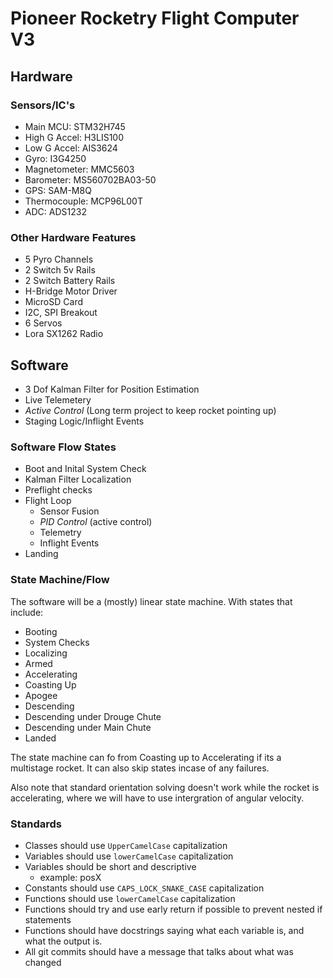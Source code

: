 # Pioneer Rocketry Flight Computer V3

## Hardware

### Sensors/IC's
- Main MCU: STM32H745
- High G Accel: H3LIS100
- Low G Accel: AIS3624
- Gyro: I3G4250
- Magnetometer: MMC5603
- Barometer: MS560702BA03-50
- GPS: SAM-M8Q
- Thermocouple: MCP96L00T
- ADC: ADS1232

### Other Hardware Features
- 5 Pyro Channels
- 2 Switch 5v Rails
- 2 Switch Battery Rails
- H-Bridge Motor Driver
- MicroSD Card
- I2C, SPI Breakout
- 6 Servos
- Lora SX1262 Radio

## Software
- 3 Dof Kalman Filter for Position Estimation
- Live Telemetery
- *Active Control* (Long term project to keep rocket pointing up)
- Staging Logic/Inflight Events

### Software Flow States
- Boot and Inital System Check
- Kalman Filter Localization
- Preflight checks
- Flight Loop
    - Sensor Fusion
    - *PID Control* (active control)
    - Telemetry
    - Inflight Events
- Landing

### State Machine/Flow
The software will be a (mostly) linear state machine.
With states that include:
- Booting
- System Checks
- Localizing
- Armed
- Accelerating
- Coasting Up
- Apogee
- Descending
- Descending under Drouge Chute
- Descending under Main Chute
- Landed

The state machine can fo from Coasting up to Accelerating if its a multistage rocket. It can also skip states incase of any failures.

Also note that standard orientation solving doesn't work while the rocket is accelerating, where we will have to use intergration of angular velocity.


### Standards
- Classes should use `UpperCamelCase` capitalization
- Variables should use `lowerCamelCase` capitalization
- Variables should be short and descriptive
    - example: posX
- Constants should use `CAPS_LOCK_SNAKE_CASE` capitalization
- Functions should use `lowerCamelCase` capitalization
- Functions should try and use early return if possible to prevent nested if statements
- Functions should have docstrings saying what each variable is, and what the output is.
- All git commits should have a message that talks about what was changed